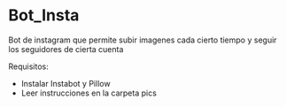 # Bot_Insta
Bot de instagram que permite subir imagenes cada cierto tiempo y seguir los seguidores de cierta cuenta

Requisitos:
- Instalar Instabot y Pillow
- Leer instrucciones en la carpeta pics
